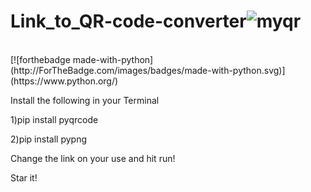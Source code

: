 # Link_to_QR-code-converter![myqr](https://github.com/neosandeep24/Link_to_QR-code-converter/assets/103883917/097c43bc-63f1-4358-895c-5215e9948533)
<br/>
[![forthebadge made-with-python](http://ForTheBadge.com/images/badges/made-with-python.svg)](https://www.python.org/)  

Install the following in your Terminal

1)pip install pyqrcode

2)pip install pypng

Change the link on your use and hit run!

Star it!
